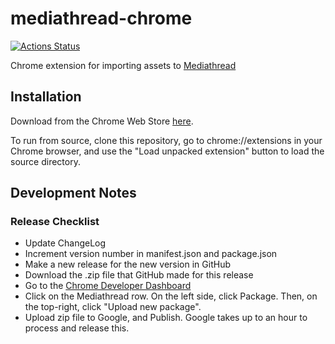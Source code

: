 # mediathread-chrome

[![Actions Status](https://github.com/ccnmtl/mediathread-chrome/workflows/build-and-test/badge.svg)](https://github.com/ccnmtl/mediathread-chrome/actions)
 
Chrome extension for importing assets to [Mediathread](http://mediathread.info/)

## Installation
Download from the Chrome Web Store [here](https://chrome.google.com/webstore/detail/mediathread/gambcgmmppeklfmbahomokogelnaffbi).

To run from source, clone this repository, go to chrome://extensions
in your Chrome browser, and use the "Load unpacked extension" button
to load the source directory.

## Development Notes

### Release Checklist
* Update ChangeLog
* Increment version number in manifest.json and package.json
* Make a new release for the new version in GitHub
* Download the .zip file that GitHub made for this release
* Go to the [Chrome Developer Dashboard](https://chrome.google.com/webstore/developer/dashboard)
* Click on the Mediathread row. On the left side, click Package. Then, on the top-right, click "Upload new package".
* Upload zip file to Google, and Publish. Google takes up to an hour to process and release this.
